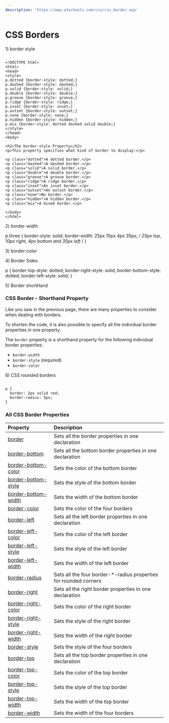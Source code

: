 ```yaml
---
description: 'https://www.w3schools.com/css/css_border.asp'
---
```


# CSS Borders

1\) border style

```markup

<!DOCTYPE html>
<html>
<head>
<style>
p.dotted {border-style: dotted;}
p.dashed {border-style: dashed;}
p.solid {border-style: solid;}
p.double {border-style: double;}
p.groove {border-style: groove;}
p.ridge {border-style: ridge;}
p.inset {border-style: inset;}
p.outset {border-style: outset;}
p.none {border-style: none;}
p.hidden {border-style: hidden;}
p.mix {border-style: dotted dashed solid double;}
</style>
</head>
<body>

<h2>The border-style Property</h2>
<p>This property specifies what kind of border to display:</p>

<p class="dotted">A dotted border.</p>
<p class="dashed">A dashed border.</p>
<p class="solid">A solid border.</p>
<p class="double">A double border.</p>
<p class="groove">A groove border.</p>
<p class="ridge">A ridge border.</p>
<p class="inset">An inset border.</p>
<p class="outset">An outset border.</p>
<p class="none">No border.</p>
<p class="hidden">A hidden border.</p>
<p class="mix">A mixed border.</p>

</body>
</html>

```

2\) border-width

p.three { border-style: solid; border-width: 25px 10px 4px 35px; / _25px top, 10px right, 4px bottom and 35px left_ / }

3\) border-color

4\) Border Sides

p { border-top-style: dotted; border-right-style: solid; border-bottom-style: dotted; border-left-style: solid; }

5\) Border shortHand



### CSS Border - Shorthand Property

Like you saw in the previous page, there are many properties to consider when dealing with borders.

To shorten the code, it is also possible to specify all the individual border properties in one property.

The `border` property is a shorthand property for the following individual border properties:

* `border-width`
* `border-style` \(required\)
* `border-color`

6\) CSS rounded borders

```markup

p {
  border: 2px solid red;
  border-radius: 5px;
}
```



### All CSS Border Properties

| Property | Description |
| :--- | :--- |
| [border](https://www.w3schools.com/cssref/pr_border.asp) | Sets all the border properties in one declaration |
| [border-bottom](https://www.w3schools.com/cssref/pr_border-bottom.asp) | Sets all the bottom border properties in one declaration |
| [border-bottom-color](https://www.w3schools.com/cssref/pr_border-bottom_color.asp) | Sets the color of the bottom border |
| [border-bottom-style](https://www.w3schools.com/cssref/pr_border-bottom_style.asp) | Sets the style of the bottom border |
| [border-bottom-width](https://www.w3schools.com/cssref/pr_border-bottom_width.asp) | Sets the width of the bottom border |
| [border-color](https://www.w3schools.com/cssref/pr_border-color.asp) | Sets the color of the four borders |
| [border-left](https://www.w3schools.com/cssref/pr_border-left.asp) | Sets all the left border properties in one declaration |
| [border-left-color](https://www.w3schools.com/cssref/pr_border-left_color.asp) | Sets the color of the left border |
| [border-left-style](https://www.w3schools.com/cssref/pr_border-left_style.asp) | Sets the style of the left border |
| [border-left-width](https://www.w3schools.com/cssref/pr_border-left_width.asp) | Sets the width of the left border |
| [border-radius](https://www.w3schools.com/cssref/css3_pr_border-radius.asp) | Sets all the four border-\*-radius properties for rounded corners |
| [border-right](https://www.w3schools.com/cssref/pr_border-right.asp) | Sets all the right border properties in one declaration |
| [border-right-color](https://www.w3schools.com/cssref/pr_border-right_color.asp) | Sets the color of the right border |
| [border-right-style](https://www.w3schools.com/cssref/pr_border-right_style.asp) | Sets the style of the right border |
| [border-right-width](https://www.w3schools.com/cssref/pr_border-right_width.asp) | Sets the width of the right border |
| [border-style](https://www.w3schools.com/cssref/pr_border-style.asp) | Sets the style of the four borders |
| [border-top](https://www.w3schools.com/cssref/pr_border-top.asp) | Sets all the top border properties in one declaration |
| [border-top-color](https://www.w3schools.com/cssref/pr_border-top_color.asp) | Sets the color of the top border |
| [border-top-style](https://www.w3schools.com/cssref/pr_border-top_style.asp) | Sets the style of the top border |
| [border-top-width](https://www.w3schools.com/cssref/pr_border-top_width.asp) | Sets the width of the top border |
| [border-width](https://www.w3schools.com/cssref/pr_border-width.asp) | Sets the width of the four borders |

